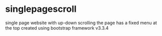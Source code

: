 # singlepagescroll
single page website with up-down scrolling
the page has a fixed menu at the top created using bootstrap framework v3.3.4

